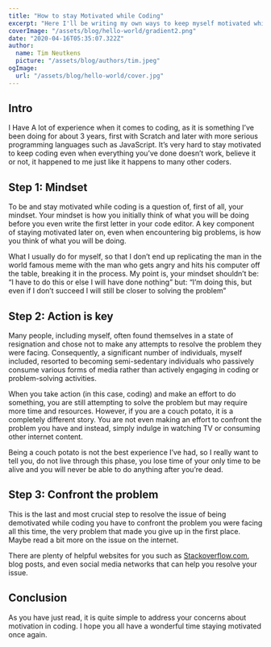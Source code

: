 ```yaml
---
title: "How to stay Motivated while Coding"
excerpt: "Here I'll be writing my own ways to keep myself motivated while coding"
coverImage: "/assets/blog/hello-world/gradient2.png"
date: "2020-04-16T05:35:07.322Z"
author:
  name: Tim Neutkens
  picture: "/assets/blog/authors/tim.jpeg"
ogImage:
  url: "/assets/blog/hello-world/cover.jpg"
---
```

## Intro

I Have A lot of experience when it comes to coding, as it is something I’ve been doing for about 3 years, first with Scratch and later with more serious programming languages such as JavaScript. It’s very hard to stay motivated to keep coding even when everything you’ve done doesn’t work, believe it or not, it happened to me just like it happens to many other coders.

## Step 1: Mindset

To be and stay motivated while coding is a question of, first of all, your mindset. Your mindset is how you initially think of what you will be doing before you even write the first letter in your code editor. A key component of staying motivated later on, even when encountering big problems, is how you think of what you will be doing.

What I usually do for myself, so that I don’t end up replicating the man in the world famous meme with the man who gets angry and hits his computer off the table, breaking it in the process. My point is, your mindset shouldn’t be: “I have to do this or else I will have done nothing” but: “I’m doing this, but even if I don’t succeed I will still be closer to solving the problem”

## Step 2: Action is key

Many people, including myself, often found themselves in a state of resignation and chose not to make any attempts to resolve the problem they were facing. Consequently, a significant number of individuals, myself included, resorted to becoming semi-sedentary individuals who passively consume various forms of media rather than actively engaging in coding or problem-solving activities.

When you take action (in this case, coding) and make an effort to do something, you are still attempting to solve the problem but may require more time and resources. However, if you are a couch potato, it is a completely different story. You are not even making an effort to confront the problem you have and instead, simply indulge in watching TV or consuming other internet content.

Being a couch potato is not the best experience I’ve had, so I really want to tell you, do not live through this phase, you lose time of your only time to be alive and you will never be able to do anything after you’re dead.

## Step 3: Confront the problem

This is the last and most crucial step to resolve the issue of being demotivated while coding you have to confront the problem you were facing all this time, the very problem that made you give up in the first place. Maybe read a bit more on the issue on the internet.

There are plenty of helpful websites for you such as [Stackoverflow.com](http://Stackoverflow.com), blog posts, and even social media networks that can help you resolve your issue.

## Conclusion

As you have just read, it is quite simple to address your concerns about motivation in coding. I hope you all have a wonderful time staying motivated once again.
